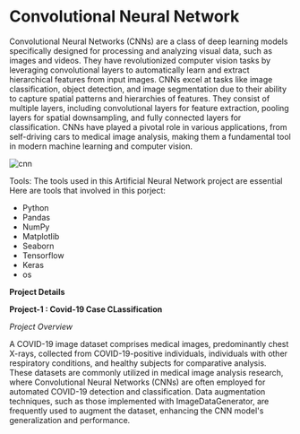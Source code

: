 # Convolutional Neural Network

Convolutional Neural Networks (CNNs) are a class of deep learning models specifically designed for processing and analyzing visual data, such as images and videos. They have revolutionized computer vision tasks by leveraging convolutional layers to automatically learn and extract hierarchical features from input images. CNNs excel at tasks like image classification, object detection, and image segmentation due to their ability to capture spatial patterns and hierarchies of features. They consist of multiple layers, including convolutional layers for feature extraction, pooling layers for spatial downsampling, and fully connected layers for classification. CNNs have played a pivotal role in various applications, from self-driving cars to medical image analysis, making them a fundamental tool in modern machine learning and computer vision.

![cnn](https://github.com/JAbhi09/Data-Science/assets/143057373/27191db1-34b5-4c9a-998c-5f2ae0a09d8a)

Tools: The tools used in this Artificial Neural Network project are essential Here are tools that involved in this porject:

- Python
- Pandas
- NumPy
- Matplotlib
- Seaborn
- Tensorflow
- Keras
- os

**Project Details**

**Project-1 : Covid-19 Case CLassification**

*Project Overview*

A COVID-19 image dataset comprises medical images, predominantly chest X-rays, collected from COVID-19-positive individuals, individuals with other respiratory conditions, and healthy subjects for comparative analysis. These datasets are commonly utilized in medical image analysis research, where Convolutional Neural Networks (CNNs) are often employed for automated COVID-19 detection and classification. Data augmentation techniques, such as those implemented with ImageDataGenerator, are frequently used to augment the dataset, enhancing the CNN model's generalization and performance.
